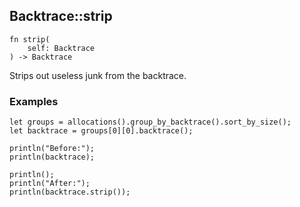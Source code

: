 ## Backtrace::strip

```rhai
fn strip(
    self: Backtrace
) -> Backtrace
```

Strips out useless junk from the backtrace.

### Examples

```rhai,%run
let groups = allocations().group_by_backtrace().sort_by_size();
let backtrace = groups[0][0].backtrace();

println("Before:");
println(backtrace);

println();
println("After:");
println(backtrace.strip());
```
